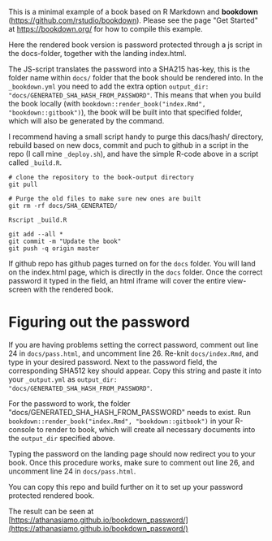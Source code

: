 This is a minimal example of a book based on R Markdown and **bookdown** (https://github.com/rstudio/bookdown). Please see the page "Get Started" at https://bookdown.org/ for how to compile this example.

Here the rendered book version is password protected through a js script in the docs-folder, together with the landing index.html.

The JS-script translates the password into a SHA215 has-key, this is the folder name within `docs/` folder that the book should be rendered into. 
In the `_bookdown.yml` you need to add the extra option `output_dir: "docs/GENERATED_SHA_HASH_FROM_PASSWORD"`.
This means that when you build the book locally (with `bookdown::render_book("index.Rmd", "bookdown::gitbook")`), the book will be built into that specified folder, which will also be generated by the command.

I recommend having a small script handy to purge this dacs/hash/ directory, rebuild based on new docs, commit and puch to github in a script in the repo (I call mine `_deploy.sh`), and have the simple R-code above in a script called `_build.R`. 

``` 
# clone the repository to the book-output directory
git pull

# Purge the old files to make sure new ones are built
git rm -rf docs/SHA_GENERATED/

Rscript _build.R

git add --all *
git commit -m "Update the book"
git push -q origin master
```

If github repo has github pages turned on for the  `docs` folder. You will land on the index.html page, which is directly in the `docs` folder. 
Once the correct password it typed in the field, an html iframe will cover the entire view-screen with the rendered book. 

# Figuring out the password
If you are having problems setting the correct password, comment out line 24 in `docs/pass.html`, and uncomment line 26. Re-knit `docs/index.Rmd`, and type in your desired password. Next to the password field, the corresponding SHA512 key should appear. Copy this string and paste it into your `_output.yml` as `output_dir: "docs/GENERATED_SHA_HASH_FROM_PASSWORD"`.

For the password to work, the folder "docs/GENERATED_SHA_HASH_FROM_PASSWORD" needs to exist. 
Run `bookdown::render_book("index.Rmd", "bookdown::gitbook")` in your R-console to render to book, which will create all necessary documents into the `output_dir` specified above.

Typing the password on the landing page should now redirect you to your book. Once this procedure works, make sure to comment out line 26, and uncomment line 24 in `docs/pass.html`.

You can copy this repo and build further on it to set up your password protected rendered book. 

The result can be seen at [https://athanasiamo.github.io/bookdown_password/](https://athanasiamo.github.io/bookdown_password/)